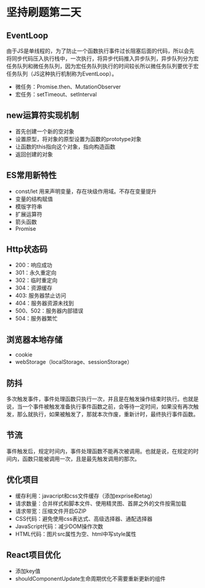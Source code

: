 # 坚持刷题第二天

## EventLoop
由于JS是单线程的，为了防止一个函数执行事件过长阻塞后面的代码，所以会先将同步代码压入执行栈中，一次执行，将异步代码推入异步队列，异步队列分为宏任务队列和微任务队列，因为宏任务队列执行的时间较长所以微任务队列要优于宏任务队列（JS这种执行机制称为EventLoop）。

+ 微任务：Promise.then、MutationObserver
+ 宏任务：setTimeout、setInterval

## new运算符实现机制
+ 首先创建一个新的空对象
+ 设置原型，将对象的原型设置为函数的prototype对象
+ 让函数的this指向这个对象，指向构造函数
+ 返回创建的对象

## ES常用新特性
+ const/let 用来声明变量，存在块级作用域。不存在变量提升
+ 变量的结构赋值
+ 模版字符串
+ 扩展运算符
+ 箭头函数
+ Promise

## Http状态码
+ 200：响应成功
+ 301：永久重定向
+ 302：临时重定向
+ 304：资源缓存
+ 403: 服务器禁止访问
+ 404：服务器资源未找到
+ 500、502：服务器内部错误
+ 504：服务器繁忙

## 浏览器本地存储
+ cookie
+ webStorage（localStorage、sessionStorage）

## 防抖
多次触发事件，事件处理函数只执行一次，并且是在触发操作结束时执行。也就是说，当一个事件被触发准备执行事件函数之前，会等待一定时间，如果没有再次触发，那么就执行，如果被触发了，那就本次作废，重新计时，最终执行事件函数。

## 节流
事件触发后，规定时间内，事件处理函数不能再次被调用。也就是说，在规定的时间内，函数只能被调用一次，且是最先触发调用的那次。

## 优化项目
+ 缓存利用：javacript和css文件缓存（添加exprise和etag）
+ 请求数量：合并样式和脚本文件、使用精灵图、首屏之外的文件按需加载
+ 请求带宽：压缩文件开启GZIP
+ CSS代码：避免使用css表达式、高级选择器、通配选择器
+ JavaScript代码：减少DOM操作次数
+ HTML代码：图片src属性为空、html中写style属性

## React项目优化
+ 添加key值
+ shouldComponentUpdate生命周期优化不需要重新更新的组件